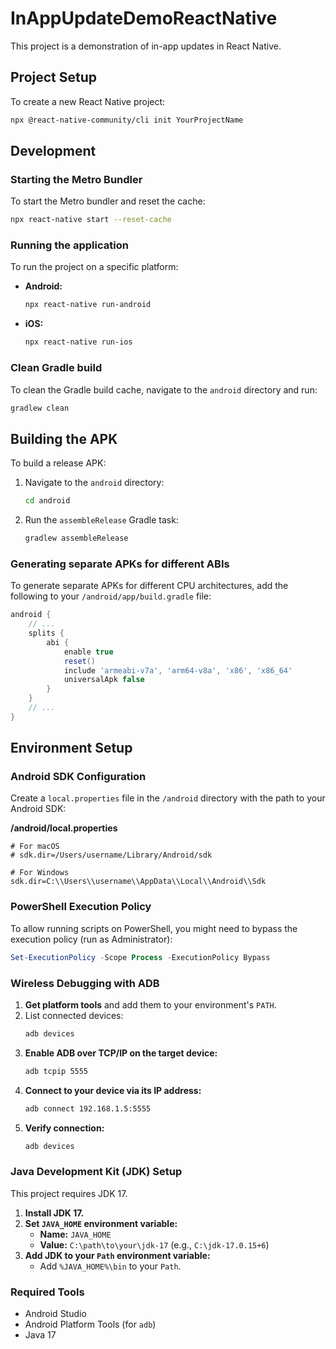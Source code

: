 # InAppUpdateDemoReactNative

This project is a demonstration of in-app updates in React Native.

## Project Setup

To create a new React Native project:

```bash
npx @react-native-community/cli init YourProjectName
```

## Development

### Starting the Metro Bundler

To start the Metro bundler and reset the cache:

```bash
npx react-native start --reset-cache
```

### Running the application

To run the project on a specific platform:

-   **Android:**
    ```bash
    npx react-native run-android
    ```
-   **iOS:**
    ```bash
    npx react-native run-ios
    ```

### Clean Gradle build

To clean the Gradle build cache, navigate to the `android` directory and run:

```bash
gradlew clean
```

## Building the APK

To build a release APK:

1.  Navigate to the `android` directory:
    ```bash
    cd android
    ```
2.  Run the `assembleRelease` Gradle task:
    ```bash
    gradlew assembleRelease
    ```

### Generating separate APKs for different ABIs

To generate separate APKs for different CPU architectures, add the following to your `/android/app/build.gradle` file:

```groovy
android {
    // ...
    splits {
        abi {
            enable true
            reset()
            include 'armeabi-v7a', 'arm64-v8a', 'x86', 'x86_64'
            universalApk false
        }
    }
    // ...
}
```

## Environment Setup

### Android SDK Configuration

Create a `local.properties` file in the `/android` directory with the path to your Android SDK:

**/android/local.properties**

```properties
# For macOS
# sdk.dir=/Users/username/Library/Android/sdk

# For Windows
sdk.dir=C:\\Users\\username\\AppData\\Local\\Android\\Sdk
```

### PowerShell Execution Policy

To allow running scripts on PowerShell, you might need to bypass the execution policy (run as Administrator):

```powershell
Set-ExecutionPolicy -Scope Process -ExecutionPolicy Bypass
```

### Wireless Debugging with ADB

1.  **Get platform tools** and add them to your environment's `PATH`.
2.  List connected devices:
    ```bash
    adb devices
    ```
3.  **Enable ADB over TCP/IP on the target device:**
    ```bash
    adb tcpip 5555
    ```
4.  **Connect to your device via its IP address:**
    ```bash
    adb connect 192.168.1.5:5555
    ```
5.  **Verify connection:**
    ```bash
    adb devices
    ```

### Java Development Kit (JDK) Setup

This project requires JDK 17.

1.  **Install JDK 17.**
2.  **Set `JAVA_HOME` environment variable:**
    -   **Name:** `JAVA_HOME`
    -   **Value:** `C:\path\to\your\jdk-17` (e.g., `C:\jdk-17.0.15+6`)
3.  **Add JDK to your `Path` environment variable:**
    -   Add `%JAVA_HOME%\bin` to your `Path`.

### Required Tools

-   Android Studio
-   Android Platform Tools (for `adb`)
-   Java 17